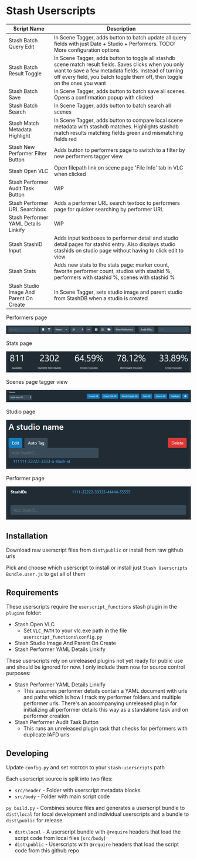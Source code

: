 # Stash Userscripts

| Script Name  | Description |
| ------------- | ------------- |
| Stash Batch Query Edit | In Scene Tagger, adds button to batch update all query fields with just Date + Studio + Performers. TODO: More configuration options  |
| Stash Batch Result Toggle  | In Scene Tagger, adds button to toggle all stashdb scene match result fields. Saves clicks when you only want to save a few metadata fields. Instead of turning off every field, you batch toggle them off, then toggle on the ones you want  |
| Stash Batch Save  | In Scene Tagger, adds button to batch save all scenes. Opens a confirmation popup with clicked  |
| Stash Batch Search  | In Scene Tagger, adds button to batch search all scenes  |
| Stash Match Metadata Highlight  | In Scene Tagger, adds button to compare local scene metadata with stashdb matches. Highlights stashdb match results matching fields green and mismatching fields red  |
| Stash New Performer Filter Button  | Adds button to performers page to switch to a filter by new performers tagger view  |
| Stash Open VLC  | Open filepath link on scene page 'File Info' tab in VLC when clicked  |
| Stash Performer Audit Task Button  | WIP  |
| Stash Performer URL Searchbox  | Adds a performer URL search textbox to performers page for quicker searching by performer URL |
| Stash Performer YAML Details Linkify  | WIP  |
| Stash StashID Input  | Adds input textboxes to performer detail and studio detail pages for stashid entry. Also displays studio stashids on studio page without having to click edit to view |
| Stash Stats  | Adds new stats to the stats page: marker count, favorite performer count, studios with stashid %, performers with stashid %, scenes with stashid %  |
| Stash Studio Image And Parent On Create | In Scene Tagger, sets studio image and parent studio from StashDB when a studio is created  |

Performers page

![Performers page](images/performers-page.png?raw=true "Performers page")

Stats page

![Stats page](images/stats-page.png?raw=true "Stats page")

Scenes page tagger view

![Scenes page tagger view](images/scenes-tagger.png?raw=true "Scenes page tagger view")

Studio page

![Studio page](images/studio-page.png?raw=true "Studio page")

Performer page

![Performer page](images/performer-page.png?raw=true "Performer page")

## Installation

Download raw userscript files from `dist\public` or install from raw github urls

Pick and choose which userscript to install or install just `Stash Userscripts Bundle.user.js` to get all of them

## Requirements

These userscripts require the `userscript_functions` stash plugin in the `plugins` folder:
* Stash Open VLC
  * Set `VLC_PATH` to your vlc.exe path in the file `userscript_functions\config.py`
* Stash Studio Image And Parent On Create
* Stash Performer YAML Details Linkify

These userscripts rely on unreleased plugins not yet ready for public use and should be ignored for now. I only include them now for source control purposes:
* Stash Performer YAML Details Linkify
  * This assumes performer details contain a YAML document with urls and paths which is how I track my performer folders and multiple performer urls. There's an accompanying unreleased plugin for initializing all performer details this way as a standalone task and on performer creation.
* Stash Performer Audit Task Button
  * This runs an unreleased plugin task that checks for performers with duplicate IAFD urls

## Developing

Update `config.py` and set `ROOTDIR` to your `stash-userscripts` path

Each userscript source is split into two files:
* `src/header` - Folder with userscript metadata blocks
* `src/body` - Folder with main script code

`py build.py` - Combines source files and generates a userscript bundle to `dist\local` for local development and individual userscripts and a bundle to `dist\public` for release.
* `dist\local` - A userscript bundle with `@require` headers that load the script code from local files (`src/body`)
* `dist\public` - Userscripts with `@require` headers that load the script code from this github repo